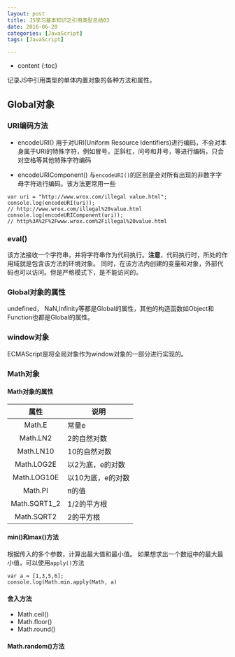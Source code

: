 ```yaml
---
layout: post
title: JS学习基本知识之引用类型总结03
date: 2016-06-20
categories: [JavaScript]
tags: [JavaScript]

---
```


* content
{:toc}

记录JS中引用类型的单体内置对象的各种方法和属性。
<!-- more -->

## Global对象
### URI编码方法
- encodeURI()
 用于对URI(Uniform Resource Identifiers)进行编码，不会对本身属于URI的特殊字符，例如冒号，正斜杠，问号和井号，等进行编码，只会对空格等其他特殊字符编码
 
- encodeURIComponent()
 与``encodeURI()``的区别是会对所有出现的非数字字母字符进行编码。该方法更常用一些
 ```
 var uri = "http://www.wrox.com/illegal value.html";
 console.log(encodeURI(uri));
 // http://www.wrox.com/illegal%20value.html
 console.log(encodeURIComponent(uri));
 // http%3A%2F%2Fwww.wrox.com%2Fillegal%20value.html
 ```

### eval()
该方法接收一个字符串，并将字符串作为代码执行。**注意**，代码执行时，所处的作用域就是包含该方法的环境对象。
同时，在该方法内创建的变量和对象，外部代码也可以访问。但是严格模式下，是不能访问的。

### Global对象的属性
undefined， NaN,Infinity等都是Global的属性，其他的构造函数如Object和Function也都是Global的属性。

### window对象
ECMAScript是将全局对象作为window对象的一部分进行实现的。

### Math对象
#### Math对象的属性

|属性    |   说明  |
|:------:|--------|
|Math.E  | 常量e  |
|Math.LN2| 2的自然对数|
|Math.LN10| 10的自然对数|
|Math.LOG2E| 以2为底，e的对数|
|Math.LOG10E| 以10为底，e的对数|
|Math.PI |  π的值|
|Math.SQRT1_2 | 1/2的平方根|
|Math.SQRT2 | 2的平方根 |

#### min()和max()方法
根据传入的多个参数，计算出最大值和最小值。
如果想求出一个数组中的最大最小值，可以使用``apply()``方法
```
var a = [1,3,5,6];
console.log(Math.min.apply(Math, a)
```

#### 舍入方法
- Math.ceil()
- Math.floor()
- Math.round()

#### Math.random()方法
